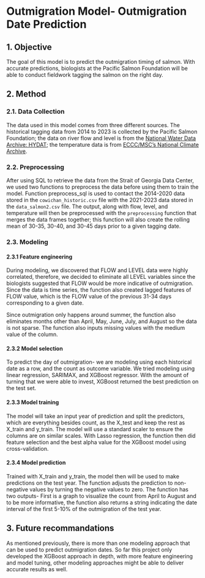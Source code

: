 # Outmigration Model- Outmigration Date Prediction 
## 1. Objective
The goal of this model is to predict the outmigration timing of salmon. With accurate predictions, biologists at the Pacific Salmon Foundation will be able to conduct fieldwork tagging the salmon on the right day. 

## 2. Method
### 2.1. Data Collection 
The data used in this model comes from three different sources. The historical tagging data from 2014 to 2023 is collected by the Pacific Salmon Foundation; the data on river flow and level is from the [National Water Data Archive: HYDAT](https://www.canada.ca/en/environment-climate-change/services/water-overview/quantity/monitoring/survey/data-products-services/national-archive-hydat.html); the temperature data is from [ECCC/MSC’s National Climate Archive](https://climate-change.canada.ca/climate-data/#/hourly-climate-data).

### 2.2. Preprocessing 
After using SQL to retrieve the data from the Strait of Georgia Data Center, we used two functions to preprocess the data before using them to train the model. Function preprocess_sql is used to contact the 2014-2020 data stored in the `cowichan_historic.csv` file with the 2021-2023 data stored in the `data_salmon2.csv` file. The output, along with flow, level, and temperature will then be preprocessed with the `preprocessing` function that merges the data frames together; this function will also create the rolling mean of 30-35, 30-40, and 30-45 days prior to a given tagging date. 

### 2.3. Modeling 
#### 2.3.1 Feature engineering 
During modeling, we discovered that FLOW and LEVEL data were highly correlated, therefore, we decided to eliminate all LEVEL variables since the biologists suggested that FLOW would be more indicative of outmigration. Since the data is time series, the function also created lagged features of FLOW value, which is the FLOW value of the previous 31-34 days corresponding to a given date. 

Since outmigration only happens around summer, the function also eliminates months other than April, May, June, July, and August so the data is not sparse. 
The function also inputs missing values with the medium value of the column. 

#### 2.3.2 Model selection 
To predict the day of outmigration- we are modeling using each historical date as a row, and the count as outcome variable. We tried modeling using linear regression, SARIMAX, and XGBoost regressor. With the amount of turning that we were able to invest, XGBoost returned the best prediction on the test set. 

#### 2.3.3 Model training 
The model will take an input year of prediction and split the predictors, which are everything besides count, as the X_test and keep the rest as X_train and y_train. 
The model will use a standard scaler to ensure the columns are on similar scales. With Lasso regression, the function then did feature selection and the best alpha value for the XGBoost model using cross-validation. 

#### 2.3.4 Model prediction 
Trained with X_train and y_train, the model then will be used to make predictions on the test year. The function adjusts the prediction to non-negative values by turning the negative values to zero. The function has two outputs- First is a graph to visualize the count from April to August and to be more informative, the function also returns a string indicating the date interval of the first 5-10% of the outmigration of the test year. 

## 3. Future recommandations 
As mentioned previously, there is more than one modeling approach that can be used to predict outmigration dates. So far this project only developed the XGBoost approach in depth, with more feature engineering and model tuning, other modeling approaches might be able to deliver accurate results as well. 



